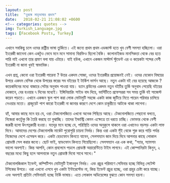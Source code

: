 ```yaml
---
layout: post
title:  "তুরষ্কে মাতৃভাষার প্রভাব"
date:   2018-02-21 21:08:02 +0600
<!-- categories: quotes -->
img: Turkish_Language.jpg
tags: [Facebook Posts, Turkey]
---
```


এখানে সবকিছু চলে ওদের রাষ্ট্রীয় ভাষা তুর্কিতে। এই জন্যে প্রথম প্রথম এডজাস্ট হতে খুব বেশী সমস্যা হচ্ছিলো। ওরা ইংরেজী জানেনা কেন একটুও ভেবে মনে মনে সামান্য বিরক্তিও ছিলো বৈকি। কলোনাইজড মানসিকতা থেকে বের হতে পারি নাই এখনো তার প্রমাণ বলা যায় এটারে। যাই হউক, এখানে একজন মাস্টার্স স্টুডেন্ট এর ও কয়েকটা শব্দের বেশী ইংরেজী না জানা খুবই স্বাভাবিক।

এখন প্রশ্ন, কেনো ওরা ইংরেজী পারেনা ? উত্তর একদম সোজা, ওদের ইংরেজীর প্রয়োজনই নেই। ওদের যেকোন বিষয়ের উপরে একদম বেসিক থেকে উপরের স্তরের সব বইয়ের ই টার্কিশ ভার্সন আছে। নতুন একটা বই বের হয়েছে আজকে ? কয়েকদিনের মধ্যে বাজারে সেটার অনুবাদ পাওয়া যায়। ড্যান ব্রাউনের একদম নতুন বইটির তুর্কি অনুবাদ পেয়েছি বইয়ের দোকানে, বের হওয়ার ৭ দিনের মধ্যেই। ইঙ্গিনিয়ারিং সাইড বাদ দিয়ে, ভার্সিটিতে প্রফেসররা সব সময় তুর্কি বই সাজেস্ট করেন পড়তে। এখানে একজন স্কুল পাশ করা লোক মোটামুটি সহজে একটা কাজ জুটিয়ে নিতে পারেন পরিবার চালিয়ে নেওয়ার মতো। গ্রাজুয়েট পাশ কারো ইংরেজী না জানার কারণে দেশে কোন চাকুরীতে আটকে থাকা লাগেনা।

হ্যাঁ, আমার কাছে মনে হয় যে, ওরা টেকনোলজিতে এখনো অনেক পিছিয়ে আছে।
টেকনোলজিতে পেছানো বলতে, নিজেরা কতটুকু কি তৈরি করছে তা বুঝাচ্ছি। তাদের ইন্ডাস্ট্রি কেমন এক্ষেত্রে তা ধরতে চাচ্ছি। ভোক্তার থেকে বেশী জরুরী হলো উৎপন্নকারী হওয়া। যতদূর মনে হচ্ছে যে, পরিস্থিতি ওদের অনুকূলে থাকলে ওরা এখানেও বড়সড় একটা লাফ দিবে। আমাদের দেশের টেকনোলজি মার্কেট পুরোপুরি চায়না নির্ভর। কিন্ত ওরা একটা সুঁই থেকে শুরু করে গাড়ি পর্যন্ত নিজেদের দেশে এসেম্বল করে। একটা হেডফোন কিনতে যাবেন, সেলসম্যান জান দিয়ে দিবে আপনার কাছে লোকাল প্রোডাক্ট সেল করার জন্যে। ছোট ভাই, হ্যাডফোন কিনতে গিয়েছিলো। সেলসম্যান এর এক কথা, "স্যার, স্যামসাং ভালো অবশ্যই। কিন্ত আপনি, কোন প্রবলেমে পড়লে প্রোডাক্ট অয়ারেন্টিতে টাইম লাগবে। এই কোম্পানিরটা কিনুন, ২ বছরের মধ্যে কিছু হলে আপনাকে নতুন প্রোডাক্ট দিবো সাথে সাথে।"

টেকনোলজিকাল ইভেন্ট, কম্পিটিশন মোটামুটি ইস্তানবুল নির্ভর। এবং প্রচুর পরিমাণে সেমিনার হচ্ছে বিভিন্ন লেটেস্ট টপিকের উপরে। ওরা এখনো এসবে খুব একটা ইন্টারেস্টেড না, কিন্ত ইভেন্ট প্রচুর হচ্ছে, ওরা প্রহুর চেষ্টা করে যাচ্ছে। এবং অবশ্যই প্রতিটা সেমিনারই হচ্ছে টার্কি ভাষায়। এতে লোকাল অডিয়েন্সের বুঝতে কোন সমস্যা হয়না।